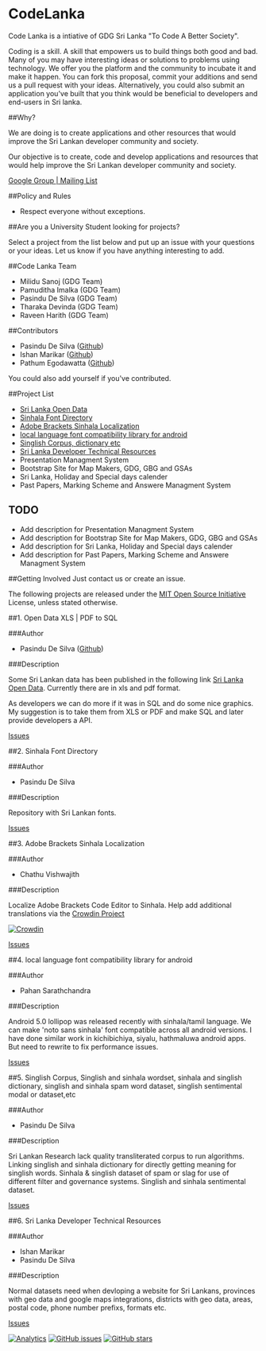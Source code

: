 CodeLanka
=========

Code Lanka is a intiative of GDG Sri Lanka "To Code A Better Society".

Coding is a skill. A skill that empowers us to build things both good and bad. Many of you may have interesting ideas or solutions to problems using technology. We offer you the platform and the community to incubate it and make it happen. You can fork this proposal, commit your additions and send us a pull request with your ideas. Alternatively, you could also submit an application you've built that you think would be beneficial to developers and end-users in Sri lanka.

##Why?

We are doing is to create applications and other resources that would improve the Sri Lankan developer community and society.

Our objective is to create, code and develop applications and resources that would help improve the Sri Lankan developer community and society.

[Google Group | Mailing List](https://groups.google.com/forum/#!forum/codelanka)

##Policy and Rules


* Respect everyone without exceptions.


##Are you a University Student looking for projects?

Select a project from the list below and put up an issue with your questions or your ideas. Let us know if you have anything interesting to add.


##Code Lanka Team

*   Milidu Sanoj (GDG Team)
*   Pamuditha Imalka (GDG Team)
*   Pasindu De Silva (GDG Team)
*   Tharaka Devinda (GDG Team)
*   Raveen Harith (GDG Team)


##Contributors
*   Pasindu De Silva ([Github](https://github.com/pasindud))
*   Ishan Marikar ([Github](https://github.com/ishan-marikar))
*   Pathum Egodawatta ([Github](https://github.com/pathumego))

You could also add yourself if you've contributed.


##Project List
*   [Sri Lanka Open Data](https://github.com/CodeLanka/codeLanka-Proposals/blob/master/README.md#1-open-data-xls--pdf-to-sql)
*   [Sinhala Font Directory](https://github.com/CodeLanka/codeLanka-Proposals#author-2)
*   [Adobe Brackets Sinhala Localization](https://github.com/CodeLanka/codeLanka-Proposals#3-adobe-brackets-sinhala-localization)
*   [local language font compatibility library for android](https://github.com/CodeLanka/codeLanka-Proposals#4-local-language-font-compatibility-library-for-android)
*   [Singlish Corpus, dictionary etc](https://github.com/CodeLanka/codeLanka-Proposals/#5-singlish-corpus-singlish-and-sinhala-wordset-sinhala-and-singlish-dictionary-singlish-and-sinhala-spam-word-dataset-singlish-sentimental-modal-or-dataset--etc)
*   [Sri Lanka Developer Technical Resources](https://github.com/CodeLanka/codeLanka-Proposals/blob/master/README.md#6-sri-lanka-developer-technical-resources)
*   Presentation Managment System
*   Bootstrap Site for Map Makers, GDG, GBG and GSAs
*   Sri Lanka, Holiday and Special days calender
*   Past Papers, Marking Scheme and Answere Managment System

## TODO
*   Add description for Presentation Managment System
*   Add description for Bootstrap Site for Map Makers, GDG, GBG and GSAs
*   Add description for Sri Lanka, Holiday and Special days calender
*   Add description for Past Papers, Marking Scheme and Answere Managment System

##Getting Involved
Just contact us or create an issue.

The following projects are released under the [MIT Open Source Initiative](http://opensource.org/licenses/MIT) License, unless stated otherwise.


##1. Open Data XLS | PDF to SQL

###Author


* Pasindu De Silva ([Github](https://github.com/pasindud))


###Description


Some Sri Lankan data has been published in the following link [Sri Lanka Open Data](http://www.gov.lk/web/index.php?option=com_content&view=article&id=301&Itemid=423&lang=en). Currently there are in xls and pdf format.

As developers we can do more if it was in SQL and do some nice graphics. My suggestion is to take them from XLS or PDF and make SQL and later provide developers a API.

[Issues](https://github.com/CodeLanka/codeLanka-Proposals/issues/2)




##2. Sinhala Font Directory 

###Author


* Pasindu De Silva


###Description


Repository with Sri Lankan fonts.



[Issues](https://github.com/CodeLanka/codeLanka-Proposals/issues/3)


##3. Adobe Brackets Sinhala Localization

###Author


* Chathu Vishwajith


###Description

Localize Adobe Brackets Code Editor to Sinhala.
Help add additional translations via the [Crowdin Project](https://crowdin.com/project/adobe-brackets-sinhala-transla)

[![Crowdin](https://d322cqt584bo4o.cloudfront.net/adobe-brackets-sinhala-transla/localized.png)](https://crowdin.com/project/adobe-brackets-sinhala-transla)

[Issues](https://github.com/CodeLanka/codeLanka-Proposals/issues/6)


##4. local language font compatibility library for android


###Author


* Pahan Sarathchandra


###Description


Android 5.0 lollipop was released recently with sinhala/tamil language. We can make 'noto sans sinhala' font compatible across all android versions. I have done similar work in kichibichiya, siyalu, hathmaluwa android apps. But need to rewrite to fix performance issues.


[Issues](https://github.com/CodeLanka/codeLanka-Proposals/issues/8)



##5. Singlish Corpus, Singlish and sinhala wordset, sinhala and singlish dictionary, singlish and sinhala spam word dataset, singlish sentimental modal or dataset,etc

###Author

* Pasindu De Silva

###Description


Sri Lankan Research lack quality transliterated corpus to run algorithms. Linking singlish and sinhala dictionary for directly getting meaning for singlish words. Sinhala & singlish dataset of spam or slag for use of different filter and governance systems. Singlish and sinhala sentimental dataset.


[Issues](https://github.com/CodeLanka/codeLanka-Proposals/issues/12)


##6. Sri Lanka Developer Technical Resources

###Author

* Ishan Marikar
* Pasindu De Silva

###Description


Normal datasets need when devloping a website for Sri Lankans, provinces with geo data and google maps integrations, districts with geo data, areas, postal code, phone number prefixs, formats etc.


[Issues](https://github.com/CodeLanka/codeLanka-Proposals/issues/13)

[![Analytics](https://ga-beacon.appspot.com/UA-61937988-1/CodeLanka/codeLanka-Proposals)](https://github.com/igrigorik/ga-beacon) [![GitHub issues](https://img.shields.io/github/issues/CodeLanka/codeLanka-Proposals.svg?style=flat-square)](https://github.com/CodeLanka/codeLanka-Proposals/issues) [![GitHub stars](https://img.shields.io/github/stars/CodeLanka/codeLanka-Proposals.svg?style=flat-square)](https://github.com/CodeLanka/codeLanka-Proposals/stargazers)
